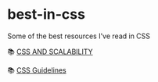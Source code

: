 # best-in-css
Some of the best resources I've read in CSS


📚 [CSS AND SCALABILITY](http://mrmrs.cc/writing/2016/03/24/scalable-css/)

📚 [CSS Guidelines](https://cssguidelin.es)


